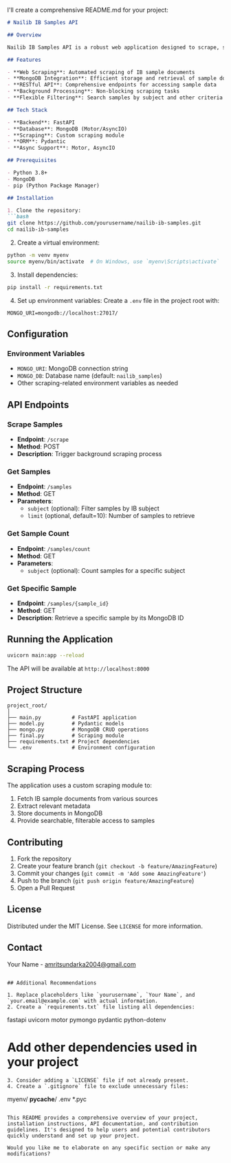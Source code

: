 I'll create a comprehensive README.md for your project:

```markdown
# Nailib IB Samples API

## Overview

Nailib IB Samples API is a robust web application designed to scrape, store, and retrieve International Baccalaureate (IB) Internal Assessment (IA) and Extended Essay (EE) samples. The application leverages modern web technologies to provide an efficient solution for students and researchers looking to explore academic samples.

## Features

- **Web Scraping**: Automated scraping of IB sample documents
- **MongoDB Integration**: Efficient storage and retrieval of sample documents
- **RESTful API**: Comprehensive endpoints for accessing sample data
- **Background Processing**: Non-blocking scraping tasks
- **Flexible Filtering**: Search samples by subject and other criteria

## Tech Stack

- **Backend**: FastAPI
- **Database**: MongoDB (Motor/AsyncIO)
- **Scraping**: Custom scraping module
- **ORM**: Pydantic
- **Async Support**: Motor, AsyncIO

## Prerequisites

- Python 3.8+
- MongoDB
- pip (Python Package Manager)

## Installation

1. Clone the repository:
```bash
git clone https://github.com/yourusername/nailib-ib-samples.git
cd nailib-ib-samples
```

2. Create a virtual environment:
```bash
python -m venv myenv
source myenv/bin/activate  # On Windows, use `myenv\Scripts\activate`
```

3. Install dependencies:
```bash
pip install -r requirements.txt
```

4. Set up environment variables:
Create a `.env` file in the project root with:
```
MONGO_URI=mongodb://localhost:27017/
```

## Configuration

### Environment Variables
- `MONGO_URI`: MongoDB connection string
- `MONGO_DB`: Database name (default: `nailib_samples`)
- Other scraping-related environment variables as needed

## API Endpoints

### Scrape Samples
- **Endpoint**: `/scrape`
- **Method**: POST
- **Description**: Trigger background scraping process

### Get Samples
- **Endpoint**: `/samples`
- **Method**: GET
- **Parameters**:
  - `subject` (optional): Filter samples by IB subject
  - `limit` (optional, default=10): Number of samples to retrieve

### Get Sample Count
- **Endpoint**: `/samples/count`
- **Method**: GET
- **Parameters**:
  - `subject` (optional): Count samples for a specific subject

### Get Specific Sample
- **Endpoint**: `/samples/{sample_id}`
- **Method**: GET
- **Description**: Retrieve a specific sample by its MongoDB ID

## Running the Application

```bash
uvicorn main:app --reload
```

The API will be available at `http://localhost:8000`

## Project Structure

```
project_root/
│
├── main.py          # FastAPI application
├── model.py         # Pydantic models
├── mongo.py         # MongoDB CRUD operations
├── final.py         # Scraping module
├── requirements.txt # Project dependencies
└── .env             # Environment configuration
```

## Scraping Process

The application uses a custom scraping module to:
1. Fetch IB sample documents from various sources
2. Extract relevant metadata
3. Store documents in MongoDB
4. Provide searchable, filterable access to samples

## Contributing

1. Fork the repository
2. Create your feature branch (`git checkout -b feature/AmazingFeature`)
3. Commit your changes (`git commit -m 'Add some AmazingFeature'`)
4. Push to the branch (`git push origin feature/AmazingFeature`)
5. Open a Pull Request

## License

Distributed under the MIT License. See `LICENSE` for more information.

## Contact

Your Name - amritsundarka2004@gmail.com

```

## Additional Recommendations

1. Replace placeholders like `yourusername`, `Your Name`, and `your.email@example.com` with actual information.
2. Create a `requirements.txt` file listing all dependencies:
```
fastapi
uvicorn
motor
pymongo
pydantic
python-dotenv
# Add other dependencies used in your project
```
3. Consider adding a `LICENSE` file if not already present.
4. Create a `.gitignore` file to exclude unnecessary files:
```
myenv/
__pycache__/
.env
*.pyc
```

This README provides a comprehensive overview of your project, installation instructions, API documentation, and contribution guidelines. It's designed to help users and potential contributors quickly understand and set up your project.

Would you like me to elaborate on any specific section or make any modifications?